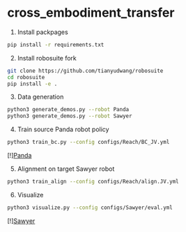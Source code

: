 # cross_embodiment_transfer

1. Install packpages
```bash
pip install -r requirements.txt
```
2. Install robosuite fork 
```bash
git clone https://github.com/tianyudwang/robosuite
cd robosuite
pip install -e .
```

3. Data generation
```bash
python3 generate_demos.py --robot Panda
python3 generate_demos.py --robot Sawyer
```

4. Train source Panda robot policy
```bash
python3 train_bc.py --config configs/Reach/BC_JV.yml
```

[!][Panda](assets/Panda.gif)

5. Alignment on target Sawyer robot
```bash
python3 train_align --config configs/Reach/align.JV.yml
```

6. Visualize
```bash
python3 visualize.py --config configs/Sawyer/eval.yml
```

[!][Sawyer](assets/Sawyer.gif)
